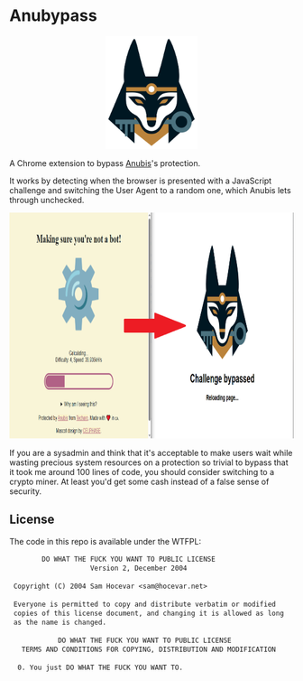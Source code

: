 
Anubypass
=========

<p align="center">
  <img src="https://raw.githubusercontent.com/socram8888/anubypass/refs/heads/master/logo/full.svg" height="200">
</p>

A Chrome extension to bypass [Anubis](https://anubis.techaro.lol/)'s
protection.

It works by detecting when the browser is presented with a JavaScript challenge and switching the
User Agent to a random one, which Anubis lets through unchecked.

<p align="center">
  <img src="https://raw.githubusercontent.com/socram8888/anubypass/refs/heads/master/screenshot.png" height="400">
</p>

If you are a sysadmin and think that it's acceptable to make users wait while wasting precious
system resources on a protection so trivial to bypass that it took me around 100 lines of code, you
should consider switching to a crypto miner. At least you'd get some cash instead of a false sense
of security.

License
-------

The code in this repo is available under the WTFPL:

```
        DO WHAT THE FUCK YOU WANT TO PUBLIC LICENSE 
                    Version 2, December 2004 

 Copyright (C) 2004 Sam Hocevar <sam@hocevar.net> 

 Everyone is permitted to copy and distribute verbatim or modified 
 copies of this license document, and changing it is allowed as long 
 as the name is changed. 

            DO WHAT THE FUCK YOU WANT TO PUBLIC LICENSE 
   TERMS AND CONDITIONS FOR COPYING, DISTRIBUTION AND MODIFICATION 

  0. You just DO WHAT THE FUCK YOU WANT TO.
```
